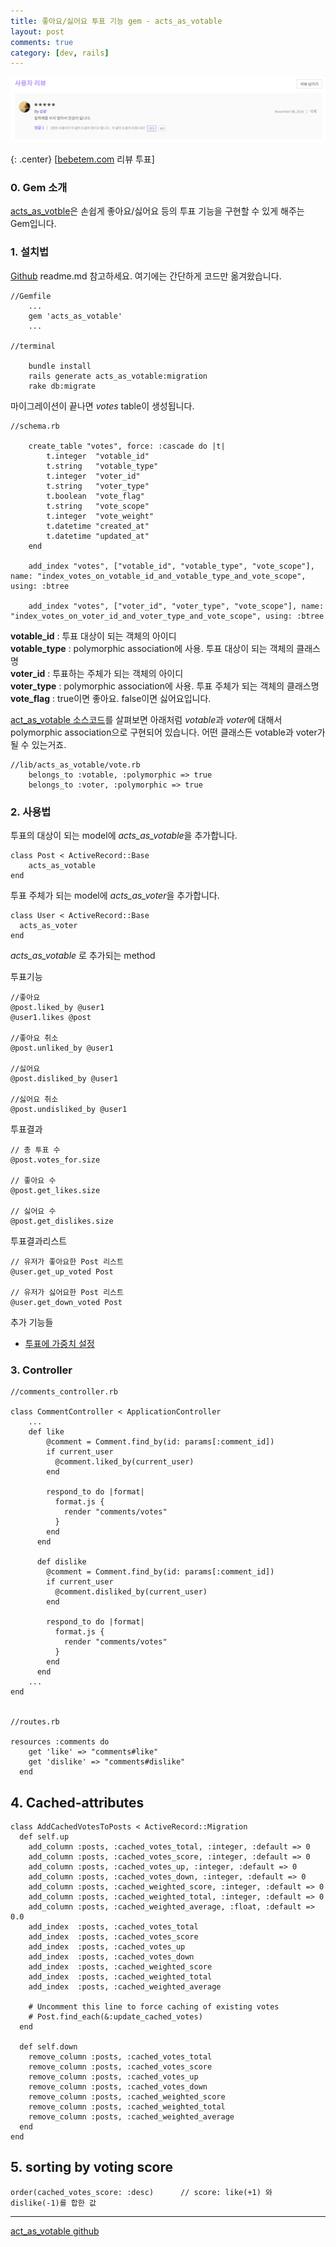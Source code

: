 ```yaml
---
title: 좋아요/싫어요 투표 기능 gem - acts_as_votable
layout: post
comments: true
category: [dev, rails]
--- 
```



![bebetem.com 리뷰 투표](/public/voting.png)

{: .center}
[[bebetem.com][6] 리뷰 투표]


### 0. Gem 소개

[acts_as_votble][1]은 손쉽게 좋아요/싫어요 등의 투표 기능을 구현할 수 있게 해주는 Gem입니다.



### 1. 설치법

[Github][1] readme.md 참고하세요.
여기에는 간단하게 코드만 옮겨왔습니다.



    //Gemfile
        ...
        gem 'acts_as_votable'
        ...

    //terminal

        bundle install
        rails generate acts_as_votable:migration
        rake db:migrate


마이그레이션이 끝나면 *votes* table이 생성됩니다.


    //schema.rb

        create_table "votes", force: :cascade do |t|
            t.integer  "votable_id"
            t.string   "votable_type"
            t.integer  "voter_id"
            t.string   "voter_type"
            t.boolean  "vote_flag"
            t.string   "vote_scope"
            t.integer  "vote_weight"
            t.datetime "created_at"
            t.datetime "updated_at"
        end
    
        add_index "votes", ["votable_id", "votable_type", "vote_scope"], name: "index_votes_on_votable_id_and_votable_type_and_vote_scope", using: :btree

        add_index "votes", ["voter_id", "voter_type", "vote_scope"], name: "index_votes_on_voter_id_and_voter_type_and_vote_scope", using: :btree

**votable_id**    : 투표 대상이 되는 객체의 아이디 <br>
**votable_type**  : polymorphic association에 사용. 투표 대상이 되는 객체의 클래스명 <br>
**voter_id**      : 투표하는 주체가 되는 객체의 아이디 <br>
**voter_type**    : polymorphic association에 사용. 투표 주체가 되는 객체의 클래스명 <br>
**vote_flag**     : true이면 좋아요. false이면 싫어요입니다. <br>

[act_as_votable 소스코드][3]를 살펴보면 아래처럼 *votable*과 *voter*에 대해서 polymorphic association으로 구현되어 있습니다. 어떤 클래스든 votable과 voter가 될 수 있는거죠.
    
    //lib/acts_as_votable/vote.rb
        belongs_to :votable, :polymorphic => true
        belongs_to :voter, :polymorphic => true



### 2. 사용법
  

투표의 대상이 되는 model에 *acts_as_votable*을 추가합니다.

    class Post < ActiveRecord::Base
        acts_as_votable
    end

투표 주체가 되는 model에 *acts_as_voter*을 추가합니다.

    class User < ActiveRecord::Base
      acts_as_voter
    end



*acts_as_votable* 로 추가되는 method

투표기능

    //좋아요
    @post.liked_by @user1
    @user1.likes @post

    //좋아요 취소
    @post.unliked_by @user1

    //싫어요
    @post.disliked_by @user1

    //싫어요 취소
    @post.undisliked_by @user1    

투표결과

    // 총 투표 수
    @post.votes_for.size

    // 좋아요 수
    @post.get_likes.size

    // 싫어요 수
    @post.get_dislikes.size

투표결과리스트

    // 유저가 좋아요한 Post 리스트
    @user.get_up_voted Post

    // 유저가 싫어요한 Post 리스트
    @user.get_down_voted Post


추가 기능들 <br>
- [투표에 가중치 설정][2]


### 3. Controller

    //comments_controller.rb
    
    class CommentController < ApplicationController  
        ...
        def like
            @comment = Comment.find_by(id: params[:comment_id])
            if current_user
              @comment.liked_by(current_user)
            end
        
            respond_to do |format|
              format.js {
                render "comments/votes"
              }
            end
          end
        
          def dislike
            @comment = Comment.find_by(id: params[:comment_id])
            if current_user
              @comment.disliked_by(current_user)
            end
        
            respond_to do |format|
              format.js {
                render "comments/votes"
              }
            end
          end
        ...
    end


    //routes.rb
    
    resources :comments do
        get 'like' => "comments#like"
        get 'dislike' => "comments#dislike"
      end


## 4. Cached-attributes

    class AddCachedVotesToPosts < ActiveRecord::Migration
      def self.up
        add_column :posts, :cached_votes_total, :integer, :default => 0
        add_column :posts, :cached_votes_score, :integer, :default => 0
        add_column :posts, :cached_votes_up, :integer, :default => 0
        add_column :posts, :cached_votes_down, :integer, :default => 0
        add_column :posts, :cached_weighted_score, :integer, :default => 0
        add_column :posts, :cached_weighted_total, :integer, :default => 0
        add_column :posts, :cached_weighted_average, :float, :default => 0.0
        add_index  :posts, :cached_votes_total
        add_index  :posts, :cached_votes_score
        add_index  :posts, :cached_votes_up
        add_index  :posts, :cached_votes_down
        add_index  :posts, :cached_weighted_score
        add_index  :posts, :cached_weighted_total
        add_index  :posts, :cached_weighted_average
    
        # Uncomment this line to force caching of existing votes
        # Post.find_each(&:update_cached_votes)
      end
    
      def self.down
        remove_column :posts, :cached_votes_total
        remove_column :posts, :cached_votes_score
        remove_column :posts, :cached_votes_up
        remove_column :posts, :cached_votes_down
        remove_column :posts, :cached_weighted_score
        remove_column :posts, :cached_weighted_total
        remove_column :posts, :cached_weighted_average
      end
    end


## 5. sorting by voting score

    order(cached_votes_score: :desc)      // score: like(+1) 와 dislike(-1)를 합한 값


---

[act_as_votable github][1]

[1]: https://github.com/ryanto/acts_as_votable
[2]: https://github.com/ryanto/acts_as_votable#adding-weights-to-your-votes
[3]: https://github.com/ryanto/acts_as_votable/blob/master/lib/acts_as_votable/vote.rb
[6]: http://bebetem.com
